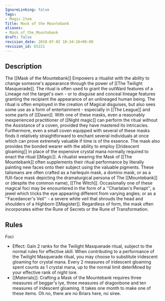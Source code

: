 ```yaml
---
IgnoreLinking: false
Tags:
- Magic-Item
Title: Mask of the Mountebank
aliases:
- Mask_of_the_Mountebank
draft: false
revision_date: 2018-07-02 10:34:16+00:00
revision_id: 65221
---
```


## Description
The [[Mask of the Mountebank]] Empowers a ritualist with the ability to change someone's appearance through the power of [[The Twilight Masquerade]]. The ritual is often used to grant the outWard features of a Lineage not the target's own - or to disguise and conceal lineage features granting the recipient the appearance of an unlineaged human being. The ritual is often employed in the creation of Magical disguises, but also sees some use as a form of entertainment - especially in [[The League]] and some parts of [[Dawn]].
With one of these masks, even a reasonably inexperienced practitioner of [[Night magic]] can perform the ritual without the Assistance of a coven, provided they have mastered its intricacies. Furthermore, even a small coven equipped with several of these masks finds it relatively straightforward to enchant several individuals at once which can prove extremely valuable if time is of the essence.
The mask also provides the bonded wearer with the ability to employ [[Iridescent gloaming]] in place of the expensive crystal mana normally required to enact the ritual [[Magic]]. A ritualist wearing the Mask of [[The Mountebank]] often supplements their ritual performance by literally painting new faces onto their subject using the valuable pigments.
These talismans are often crafted as a harlequin mask, a domino mask, or as a fUll-face mask depicting the dramaturgical persona of The [[Mountebank]] or (despite the common name), [[The Witch]]. Occasionally one of these magical foci may be encountered in the form of a ''Charlatan's Periapt'', a jewel which tricks the eye appearing different from varying angles; or as a ''Facedancer's Veil'' - a severe white veil that shrouds the head and shoulders of a Highborn [[Magister]]. Regardless of form, the mask often incorporates either the Rune of Secrets or the Rune of Transformation.
## Rules
Foci
* Effect: Gain 2 ranks for the Twilight Masquerade ritual, subject to the normal rules for effective skill. When contributing to a performance of the Twilight Masquerade ritual, you may choose to substitute iridescent gloaming for crystal mana. Every 2 measures of iridescent gloaming spent counts as 1 crystal mana, up to the normal limit deterMined by your effective rank of night lore. 
* [[Materials]]: Crafting a Mask of the Mountebank requires three measures of beggar's lye, three measures of dragonbone and ten measures of iridescent gloaming. It takes one month to make one of these items.
Oh no, there are no Briars here, no siree.